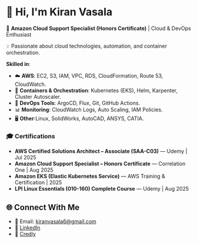 # 👋 Hi, I'm Kiran Vasala  

🚀 **Amazon Cloud Support Specialist (Honors Certificate)** | Cloud & DevOps Enthusiast  

💡 Passionate about cloud technologies, automation, and container orchestration. 

**Skilled in**:  
- ☁️ **AWS**: EC2, S3, IAM, VPC, RDS, CloudFormation, Route 53, CloudWatch.
- 🐳 **Containers & Orchestration**: Kubernetes (EKS), Helm, Karpenter, Cluster Autoscaler.
- 🔧 **DevOps Tools**: ArgoCD, Flux, Git, GitHub Actions.
- 📊 **Monitoring**: CloudWatch Logs, Auto Scaling, IAM Policies.
- 🖥️ **Other**:Linux, SolidWorks, AutoCAD, ANSYS, CATIA.

### 🎓 Certifications

- **AWS Certified Solutions Architect – Associate (SAA-C03)** — Udemy | Jul 2025  
- **Amazon Cloud Support Specialist – Honors Certificate** — Correlation One | Aug 2025  
- **Amazon EKS (Elastic Kubernetes Service)** — AWS Training & Certification | 2025  
- **LPI Linux Essentials (010-160) Complete Course** — Udemy | Aug 2025  

## 🌐 Connect With Me
- 📧 Email: kiranvasala6@gmail.com  
- 💼 [LinkedIn](https://www.linkedin.com/in/your-link)  
- 🏅 [Credly](https://www.credly.com/earner/your-link)  
